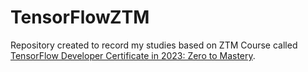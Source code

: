 # TensorFlowZTM

Repository created to record my studies based on ZTM Course called [TensorFlow Developer Certificate in 2023: Zero to Mastery](https://www.udemy.com/course/tensorflow-developer-certificate-machine-learning-zero-to-mastery/).
